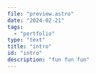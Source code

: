 ```yaml
---
file: "preview.astro"
date: "2024-02-21"
tags:
  - "portfolio"
type: "text"
title: "intro"
id: "intro"
description: "fun fun fun"
---
```

